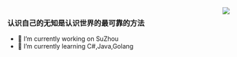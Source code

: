 <img align="right" src="https://github-readme-stats.vercel.app/api?username=SimpleDays&show_icons=true&icon_color=CE1D2D&text_color=718096&bg_color=ffffff&hide_title=true" />

### 认识自己的无知是认识世界的最可靠的方法

- 🔭 I’m currently working on SuZhou
- 🌱 I’m currently learning C#,Java,Golang
<!--
**SimpleDays/SimpleDays** is a ✨ _special_ ✨ repository because its `README.md` (this file) appears on your GitHub profile.

Here are some ideas to get you started:

- 🔭 I’m currently working on ...
- 🌱 I’m currently learning ...
- 👯 I’m looking to collaborate on ...
- 🤔 I’m looking for help with ...
- 💬 Ask me about ...
- 📫 How to reach me: ...
- 😄 Pronouns: ...
- ⚡ Fun fact: ...
-->

